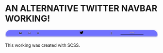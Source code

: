# AN ALTERNATIVE TWITTER NAVBAR WORKING!

![Twitter Navbar](./twitter-navbar.jpg)

This working was created with SCSS.

